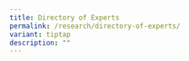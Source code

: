 ```yaml
---
title: Directory of Experts
permalink: /research/directory-of-experts/
variant: tiptap
description: ""
---
```

